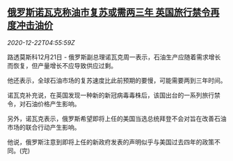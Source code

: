 <!--1608614606000-->
[俄罗斯诺瓦克称油市复苏或需两三年 英国旅行禁令再度冲击油价](https://cn.reuters.com/article/russia-oil-markets-outlook-1221-idCNKBS28W0EA)
------

<div><i>2020-12-22T04:55:59Z</i></div><p>路透莫斯科12月21日 - 俄罗斯副总理诺瓦克周一表示，石油生产应随着需求增长而恢复，但产量增长不应导致供应过剩。</p><p>他还表示，全球石油市场的复苏速度比此前预期的要慢，可能需要两到三年时间。</p><p>诺瓦克补充说，在英国发现一种新的新冠病毒毒株后，该国出台的一系列旅行禁令，对石油价格产生影响。</p><p>另外，诺瓦克表示，俄罗斯希望即将上任的美国当选总统拜登不会对旨在改善石油市场的联合行动产生影响。</p><p>他说，俄罗斯注意到即将上任的新政府发表的声明似乎与美国过去四年的政策不同。(完)</p>
